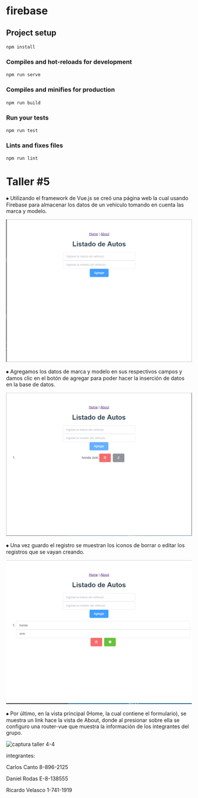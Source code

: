 # firebase

## Project setup
```
npm install
```

### Compiles and hot-reloads for development
```
npm run serve
```

### Compiles and minifies for production
```
npm run build
```

### Run your tests
```
npm run test
```

### Lints and fixes files
```
npm run lint
```
# Taller #5

⦁	Utilizando el framework de Vue.js se creó una página web la cual usando Firebase para almacenar los datos de un vehículo tomando en cuenta las marca y modelo.

![captura taller 4-1](img/taller4-1.PNG)


⦁	Agregamos los datos de marca y modelo en sus respectivos campos y damos clic en el botón de agregar para poder hacer la inserción de datos en la base de datos.

![captura taller 4-2](img/taller4-2.PNG)


⦁	Una vez guardo el registro se muestran los iconos de borrar o editar los registros que se vayan creando. 

![captura taller 4-3](img/taller4-3.PNG)


⦁	Por último, en la vista principal (Home, la cual contiene el formulario), se muestra un link hace la vista de About, donde al presionar sobre ella se configuro una router-vue que muestra la información de los integrantes del grupo.

![captura taller 4-4](img/taller4-4.PNG)

integrantes:

Carlos Canto 8-896-2125

Daniel Rodas E-8-138555

Ricardo Velasco 1-741-1919



